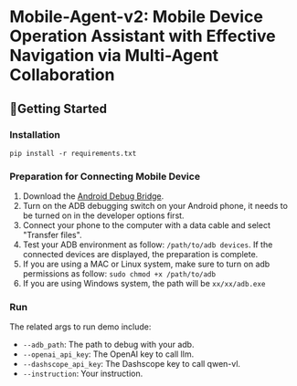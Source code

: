 # Mobile-Agent-v2: Mobile Device Operation Assistant with Effective Navigation via Multi-Agent Collaboration

## 🔧Getting Started

### Installation
```
pip install -r requirements.txt
```

### Preparation for Connecting Mobile Device
1. Download the [Android Debug Bridge](https://developer.android.com/tools/releases/platform-tools?hl=en).
2. Turn on the ADB debugging switch on your Android phone, it needs to be turned on in the developer options first.
3. Connect your phone to the computer with a data cable and select "Transfer files".
4. Test your ADB environment as follow: ```/path/to/adb devices```. If the connected devices are displayed, the preparation is complete.
5. If you are using a MAC or Linux system, make sure to turn on adb permissions as follow: ```sudo chmod +x /path/to/adb```
6. If you are using Windows system, the path will be ```xx/xx/adb.exe```



### Run

The related args to run demo include:
* `--adb_path`: The path to debug with your adb.
* `--openai_api_key`: The OpenAI key to call llm.
* `--dashscope_api_key`: The Dashscope key to call qwen-vl.
* `--instruction`: Your instruction.
